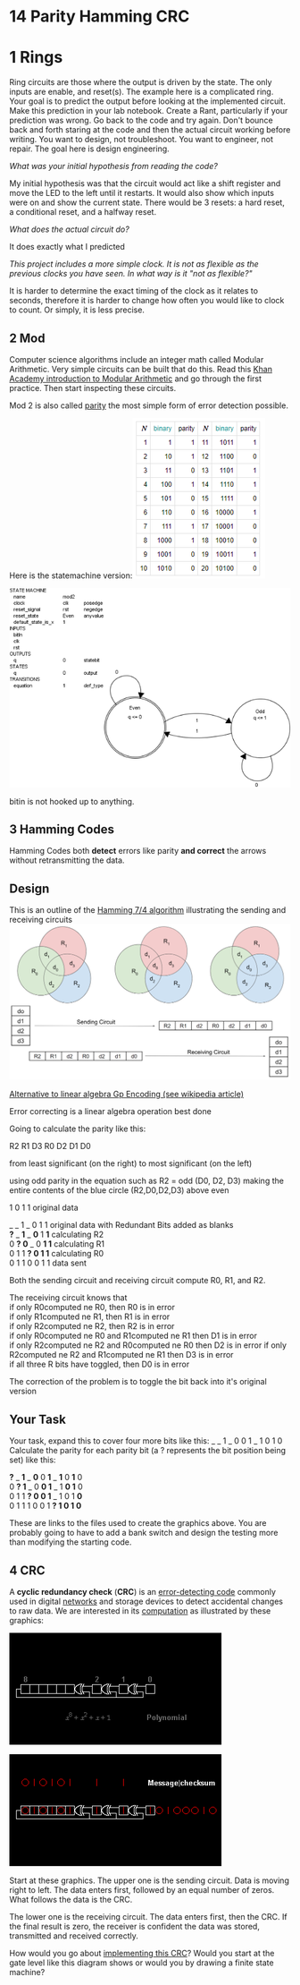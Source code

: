 # 14 Parity Hamming CRC

# 1 Rings

Ring circuits are those where the output is driven by the state. The only inputs are enable, and reset(s). The example here is a complicated ring. Your goal is to predict the output before looking at the implemented circuit. Make this prediction in your lab notebook. Create a Rant, particularly if your prediction was wrong. Go back to the code and try again. Don't bounce back and forth staring at the code and then the actual circuit working before writing. You want to design, not troubleshoot. You want to engineer, not repair. The goal here is design engineering. 

*What was your initial hypothesis from reading the code?*

My initial hypothesis was that the circuit would act like a shift register and move the LED to the left until it restarts. It would also show which inputs were on and show the current state. There would be 3 resets: a hard reset, a conditional reset, and a halfway reset.

*What does the actual circuit do?* 

It does exactly what I predicted

*This project includes a more simple clock. It is not as flexible as the previous clocks you have seen. In what way is it "not as flexible?"*

It is harder to determine the exact timing of the clock as it relates to seconds, therefore it is harder to change how often you would like to clock to count. Or simply, it is less precise.

## 2 Mod 
Computer science algorithms include an integer math called Modular Arithmetic. Very simple circuits can be built that do this.  Read this [Khan Academy introduction to Modular Arithmetic](https://www.khanacademy.org/computing/computer-science/cryptography/modarithmetic/a/what-is-modular-arithmetic) and go through the first practice.  Then start inspecting these circuits. 

Mod 2 is also called [parity](https://en.wikipedia.org/wiki/Parity_bit) the most simple form of error detection possible. 

Here is the statemachine version:![1553876787138](assets/1553876787138.png)

![1553880787836](assets/1553880787836.png)

bitin is not hooked up to anything. 

## 3 Hamming Codes

Hamming Codes both **detect** errors like parity **and correct** the arrows without retransmitting the data. 

## Design

This is an outline of the [Hamming  7/4 algorithm](https://en.wikipedia.org/wiki/Hamming(7,4)) illustrating the sending and receiving circuits
![1554654058987](assets/1554654058987.png)

[Alternative to linear algebra Gp Encoding  (see wikipedia article)](https://en.wikipedia.org/wiki/Hamming(7,4)#Channel_coding)

Error correcting is a linear algebra operation best done 

Going to calculate the parity like this:

R2 R1 D3 R0 D2 D1 D0  

from least significant (on the right) to most significant (on the left)

using odd parity in the equation such as R2 = odd (D0, D2, D3)
making the entire contents of the blue circle (R2,D0,D2,D3) above even

1 0 1 1   original data

_ _ 1 _ 0 1 1  original data with Redundant Bits added as blanks  
**?** _ **1** _ **0** 1 **1** calculating R2   
0 **? 0** _ 0 **1 1** calculating R1   
0 1 1 **? 0 1 1**  calculating R0  
0 1 1 0 0 1 1 data sent  

Both the sending circuit and receiving circuit compute R0, R1, and R2. 

The receiving circuit knows that   
	if only R0computed ne R0, then R0 is in error  
	if only R1computed ne R1, then R1 is in error  
	if only R2computed ne R2, then R2 is in error  
	if only R0computed ne R0 and R1computed ne R1 then D1 is in error  
	if only R2computed ne R2 and R0computed ne R0 then D2 is in error 
	if only R2computed ne R2 and R1computed ne R1 then D3 is in error   
	if all three R bits have toggled, then D0 is in error  

The correction of the problem is to toggle the bit back into it's original version

## Your Task

Your task, expand this to cover four more bits like this: _ _ 1 _ 0 0 1 _ 1 0 1 0
Calculate the parity for each parity bit (a ? represents the bit position being set) like this:

**?** _ **1** _ **0** 0 **1** _ **1** 0 **1** 0  
0 **? 1** _ 0 **0 1** _ 1 **0 1** 0  
0 1 1 **? 0 0 1** _ 1 0 1 **0**  
0 1 1 1 0 0 1 **? 1 0 1 0**  

These are links to the files used to create the graphics above. You are probably going to have to add a bank switch and design the testing more than modifying the starting code. 

## 4 CRC

A **cyclic redundancy check** (**CRC**) is an [error-detecting code](https://en.wikipedia.org/wiki/Error_detection_and_correction) commonly used in digital [networks](https://en.wikipedia.org/wiki/Telecommunications_network) and storage devices to detect accidental changes to raw data. We are interested in its [computation](https://en.wikipedia.org/wiki/Computation_of_cyclic_redundancy_checks) as illustrated by these graphics:

![CRC8-gen](assets/CRC8-gen.gif)

![CRC8-rx](assets/CRC8-rx.gif)

Start at these graphics. The upper one is the sending circuit. Data is moving right to left. The data enters first, followed by an equal number of zeros. What follows the data is the CRC.

The lower one is the receiving circuit. The data enters first, then the CRC. If the final result is zero, the receiver is confident the data was stored, transmitted and received correctly.

How would you go about [implementing this CRC](https://www.easics.com/webtools/crctool)? Would you start at the gate level like this diagram shows or would you by drawing a finite state machine? 
